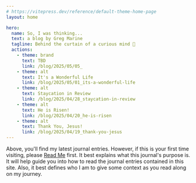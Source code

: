 ```yaml
---
# https://vitepress.dev/reference/default-theme-home-page
layout: home

hero:
  name: So, I was thinking...
  text: a blog by Greg Marine
  tagline: Behind the curtain of a curious mind 🤔
  actions:
    - theme: brand
      text: TBD
      link: /blog/2025/05/05_
    - theme: alt
      text: It's a Wonderful Life
      link: /blog/2025/05/01_its-a-wonderful-life
    - theme: alt
      text: Staycation in Review
      link: /blog/2025/04/28_staycation-in-review
    - theme: alt
      text: He is Risen!
      link: /blog/2025/04/20_he-is-risen
    - theme: alt
      text: Thank You, Jesus!
      link: /blog/2025/04/19_thank-you-jesus
---
```


Above, you'll find my latest journal entries. However, if this is your first time visiting, please [Read Me](read-me) first. It best explains what this journal's purpose is. It will help guide you into how to read the journal entries contained in this site. Also, it best defines who I am to give some context as you read along on my journey.